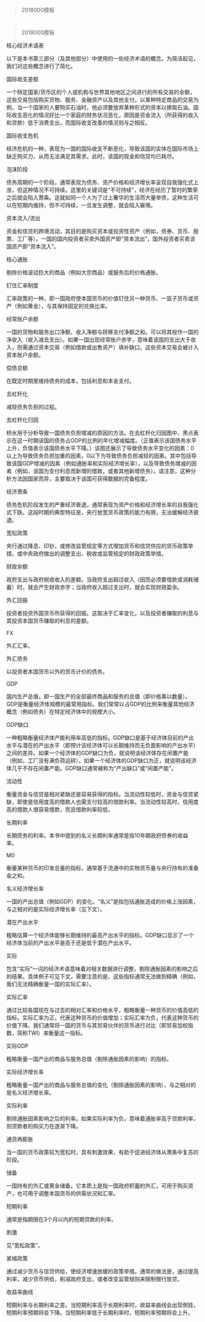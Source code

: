 # 
> 2018000模板

# 
> 2018000模板


核心经济术语表


以下是本书第三部分（及其他部分）中使用的一些经济术语的概念。为简洁起见，我们对这些概念进行了简化。





国际收支差额


一个特定国家/货币区的个人或机构与世界其他地区之间进行的所有交易的余额，这些交易包括购买货物、服务、金融资产以及其他支付。以某种特定商品的交易为例，当一个国家的人要购买石油时，他必须要放弃某种形式的资本以换取石油。国际收支恶化的情况好比一个家庭的财务状况恶化，原因是资金流入（所获得的收入和贷款）低于消费支出，而国际收支改善的情况则与之相反。





国际收支危机


经济危机的一种，表现为一国的国际收支不断恶化，导致该国的实体在国际市场上缺乏购买力，从而无法满足其需求。此时，该国的现金和信贷均已耗尽。





泡沫阶段


债务周期的一个阶段，通常表现为债务、资产价格和经济增长率呈现自我强化式上涨，但这种情况不可持续。这里的关键词是“不可持续”，经济在经历了暂时的繁荣之后就会陷入萧条。这就如同一个人为了过上奢华的生活而大量举债，这种生活可以在短期内维持，但不可持续，一旦发生调整，就会陷入窘境。





资本流入/流出


资金和信贷的跨境流动，其目的是购买资本或投资性资产（例如，债券、货币、股票、工厂等）。一国的国内投资者买卖外国资产即“资本流出”，国外投资者买卖该国资产即“资本流入”。





核心通胀


剔除价格波动巨大的商品（例如大宗商品）或服务后的价格通胀。





钉住汇率制度


汇率政策的一种，即一国政府使本国货币的价值钉住另一种货币、一篮子货币或资产（例如黄金），与其保持固定的兑换比率。





经常账户余额


一国的货物和服务出口净额、收入净额与转移支付净额之和。可以将其视作一国的净收入（收入减去支出）。如果一国出现经常账户赤字，意味着该国的支出大于收入，则需通过资本交易（例如借款或出售资产）填补缺口。这些资本交易会被计入资本账户余额。





偿债总额


在既定时期里维持债务的成本，包括利息和本金支付。





去杠杆化


减轻债务负担的过程。





去杠杆化归因


桥水用于分析导致一国债务负担增减的原因的方法。在去杠杆化归因图中，黑点表示在这一时期该国的债务占GDP的比例的年化增减幅度。（正值表示该国债务水平上升，负值表示该国债务水平下降。）该图还展示了导致债务水平变化的因素：0以上为导致债务负担加重的因素，0以下为导致债务负担减轻的因素。其中包括导致该国GDP增减的因素（例如通胀率和实际经济增长率），以及导致债务增减的因素（例如，该国为支付利息而新增的借款，或者其他新增债务）。请注意，这种分析方法因国家而异，主要取决于该国可获得数据的完备程度。





经济萧条


债务危机阶段发生的严重经济衰退，通常表现为资产价格和经济增长率的自我强化式下跌。这段时期的典型特征是，央行放宽货币政策的能力有限，无法缓解经济衰退。





宽松政策


央行通过降息、印钞，或修改监管规定等方式增加货币和信贷供应的货币政策举措，或中央政府做出的调整支出、税收或监管规定的财政政策举措。





财政余额


政府支出与政府税收收入的差额。当政府支出超过收入（因而必须要借款或消耗储蓄）时，就会产生财政赤字；当政府收入超过支出时，就会实现财政盈余。





外汇回报


投资者投资外国货币所获得的回报。这取决于汇率变化，以及投资者赚取的利息与其投资本国货币赚取的利息的差额。





FX


外汇汇率。





外汇债务


以投资者本国货币以外的货币计价的债务。





GDP


国内生产总值，即一国生产的全部最终商品和服务的总值（即价格乘以数量）。GDP是衡量经济体规模的最常用指标。我们常常以占GDP的比例来衡量其他经济概念（例如债务）在特定经济体中的规模大小。





GDP缺口


一种粗略衡量经济体产能利用率高低的指标。GDP缺口是基于经济体目前的产出水平与潜在的产出水平（即预计该经济体可以长期维持而无负面影响的产出水平）之间的差异。如果一个经济体的GDP缺口为负，就说明该经济体存在闲置产能（例如，工厂没有满负荷运转）。如果一个经济体的GDP缺口为正，就说明该经济体几乎不存在闲置产能。GDP缺口通常被称为“产出缺口”或“闲置产能”。





流动性


衡量资金与信贷是相对紧缺还是容易获得的指标。当流动性较低时，资金与信贷紧缺，即使是信用度高的借款人也需支付较高的借款利率。当流动性较高时，信用度高的借款人很容易借款，而且借款利率较低。





长期利率


长期债务的利率。本书中提到的名义长期利率通常是指10年期政府债券的收益率。





M0


衡量某种货币的印发总量的指标，通常基于流通中的实物货币量与央行持有的准备金之和。





名义经济增长率


一国的产出总值（例如GDP）的变化。“名义”是指包括通胀造成的价格上涨因素，与之相对的是实际经济增长率（见下文）。





潜在产出水平


粗略估算一个经济体能够长期维持的最高产出水平的指标。GDP缺口显示了一个经济体当前的产出水平是高于还是低于潜在产出水平。





实际


包含“实际”一词的经济术语意味着对相关数据进行调整，剔除通胀因素的影响之后的结果。具体例子可见下文，需要注意的是，这些指标通常无法做到精确（例如，我们无法精确衡量一国的实际汇率）。





实际汇率


通过比较各国现在与过去的相对汇率和价格水平，粗略衡量一种货币的价值高低的指标。实际汇率为正，代表这种货币的价值增加；实际汇率为负，代表这种货币的价值下降。我们通常将一国的货币与其贸易伙伴的货币进行对比（即贸易加权指数，简称TWI）来衡量这一指标。





实际GDP


粗略衡量一国产出的商品与服务总值（剔除通胀因素的影响）的指标。





实际经济增长率


粗略衡量一国产出的商品与服务总值的变化（剔除通胀因素的影响），与之相对的是名义经济增长率。





实际利率


剔除通胀因素影响之后的利率。如果实际利率为负，意味着通胀率高于贷款利率，则贷款者的购买力在逐渐下降。





通货再膨胀


当一国的货币政策较为宽松时，具有刺激效果，有助于促进经济体从萧条中复苏的阶段。





储备


一国持有的外汇或黄金储备。它本质上是指一国政府积蓄的外汇，可用于购买资产，也可用于调整本国货币的供需状况和汇率。





短期利率


通常是指期限在3个月以内的短期贷款的利率。





刺激


见“宽松政策”。





紧缩政策


通过减少货币与信贷供给，使经济增速放缓的政策举措。通常的做法是，通过提高利率，减少货币供给，削减政府支出，或者改变监管规则来限制银行放贷。





收益率曲线


短期利率与长期利率之差。当短期利率高于长期利率时，收益率曲线会出现倒挂，短期利率预期将会下降。当短期利率低于长期利率时，短期利率预期将会上升。

